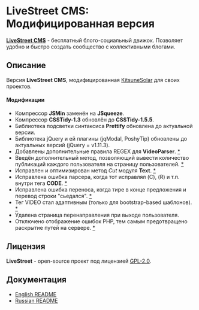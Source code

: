 # LiveStreet CMS: Модифицированная версия

[**LiveStreet CMS**](http://livestreetcms.ru/) - бесплатный блого-социальный движок. Позволяет удобно и быстро создать сообщество с коллективными блогами.

## Описание

Версия **LiveStreet CMS**, модифицированная [KitsuneSolar](https://kitsune.solar/) для своих проектов.

#### Модификации

* Компрессор **JSMin** заменён на **JSqueeze**.
* Компрессор **CSSTidy-1.3** обновлён до **CSSTidy-1.5.5**.
* Библиотека подсветки синтаксиса **Prettify** обновлена до актуальной версии.
* Библиотека jQuery и ей плагины (jqModal, PoshyTip) обновлены до актуальных версий (jQuery = v1.11.3).
* Добавлены дополнительные правила REGEX для **VideoParser**. [*](http://livestreet.ru/blog/tips_and_tricks/18041.html)
* Введён дополнительный метод, позволяющий вывести количество публикаций каждого пользователя на страницу пользователей. [*](http://livestreetguide.com/faq/kak-vynesti-kolichestvo-publikaciy-kazhdogo-polzovatelya-na-stranicu-polzovateley.html)
* Исправлен и оптимизирован метод _Cut_ модуля **Text**. [*](http://livestreetguide.com/dev/ispravlenie-i-optimizaciya-metoda-cut-modulya-text.html)
* Исправлена ошибка парсера, когда тот исправлял (C), (R) и т.п. внутри тега **CODE**. [*](http://livestreetguide.com/faq/ispravlenie-oshibki-parsera-kogda-tot-ispravlyal-c-r-i-tp-vnutri-tega-code.html)
* Исправлена ошибка переноса, когда тире в конце предложения и перевод строки "сьедался". [*](http://livestreetguide.com/faq/ispravlenie-oshibki-perenosa-kogda-tire-v-konce-predlozheniya-i-perevod-stroki-sedalsya.html)
* Тег VIDEO стал адаптивным (только для bootstrap-based шаблонов). [*](http://livestreet.ru/blog/questions/18013.html)
* Удалена страница перенаправления при выходе пользователя.
* Отключено отображение ошибок PHP, тем самым предотвращено раскрытие путей на сервере. [*](http://livestreetguide.com/livestreet_security/predotvraschenie-raskrytiya-putey-na-servere.html)

## Лицензия

**LiveStreet** - open-source проект под лицензией [GPL-2.0](http://opensource.org/licenses/GPL-2.0).

## Документация

* [English README](Readme.EN.txt)
* [Russian README](Readme.RU.txt)
